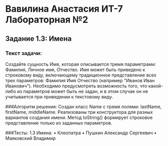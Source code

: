 # Вавилина Анастасия ИТ-7 Лабораторная №2
## Задание 1.3: Имена

### Текст задачи:
Создайте сущность Имя, которая описывается тремя параметрами: Фамилия, Личное имя, Отчество. Имя может быть приведено к строковому виду, включающему традиционное представление всех трех параметров: Фамилия Имя Отчество (например "Иванов Иван Иванович"). Необходимо предусмотреть возможность того, что какой-либо из параметров может быть не задан, и в этом случае он не учитывается при приведении к текстовому виду.

###Алгоритм решения:
Создан класс Name с тремя полями: lastName, firstName, middleName. Реализованы три конструктора для разных вариантов создания имени. Метод toString() формирует строковое представление только из заданных параметров.

###Тесты:
1.3 Имена:
• Клеопатра
• Пушкин Александр Сергеевич
• Маяковский Владимир
